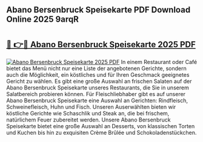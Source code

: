 ## Abano Bersenbruck Speisekarte PDF Download Online 2025 9arqR

# <h2><a href="http://gc9bxtb.nevu.top/?p=Abano+Bersenbruck+Speisekarte">🔗 👉🔴 Abano Bersenbruck Speisekarte 2025 PDF</a></h2>

[![Abano Bersenbruck Speisekarte 2025 PDF](https://i.imgur.com/dBaPXMq.png)](http://gc9bxtb.nevu.top/?p=Abano+Bersenbruck+Speisekarte)
In einem Restaurant oder Café bietet das Menü nicht nur eine Liste der angebotenen Gerichte, sondern auch die Möglichkeit, ein köstliches und für Ihren Geschmack geeignetes Gericht zu wählen. Es gibt eine große Auswahl an frischen Salaten auf der Abano Bersenbruck Speisekarte unseres Restaurants, die Sie in unserem Salatbereich probieren können. Für Fleischliebhaber gibt es auf unserer Abano Bersenbruck Speisekarte eine Auswahl an Gerichten: Rindfleisch, Schweinefleisch, Huhn und Fisch. Unseren Auserwählten bieten wir köstliche Gerichte wie Schaschlik und Steak an, die bei frischem, natürlichem Feuer zubereitet werden. Unsere Abano Bersenbruck Speisekarte bietet eine große Auswahl an Desserts, von klassischen Torten und Kuchen bis hin zu exquisiten Crème Brûlée und Schokoladenstückchen.
